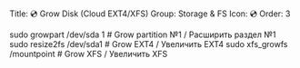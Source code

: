 Title: 💿 Grow Disk (Cloud EXT4/XFS)
Group: Storage & FS
Icon: 💿
Order: 3

sudo growpart /dev/sda 1                        # Grow partition №1 / Расширить раздел №1
sudo resize2fs /dev/sda1                        # Grow EXT4 / Увеличить EXT4
sudo xfs_growfs /mountpoint                     # Grow XFS / Увеличить XFS

